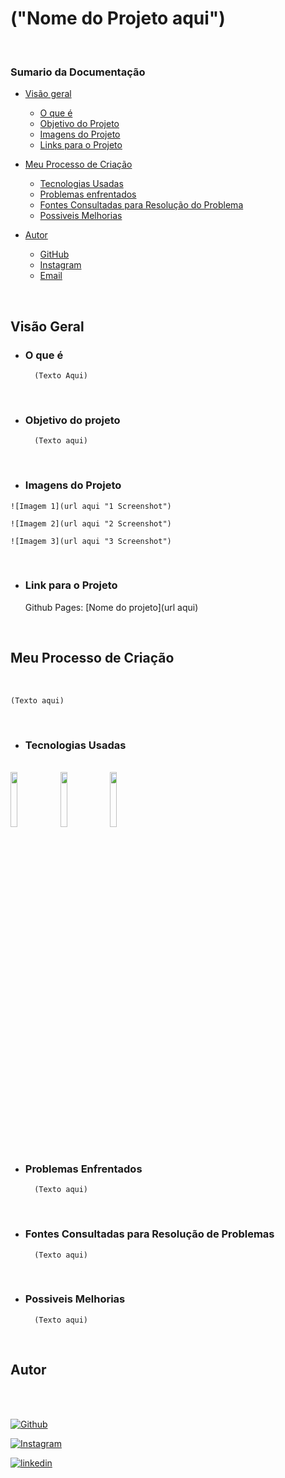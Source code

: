 # ("Nome do Projeto aqui")

<br>

### Sumario da Documentação

-  [Visão geral](#visão-geral)
    -  [O que é](#oque-e)
    -  [Objetivo do Projeto](#objetivo)
    -  [Imagens do Projeto](#imagens)
    -  [Links para o Projeto](#link-projeto)
     
-  [Meu Processo de Criação](#meu-processo)
    -  [Tecnologias Usadas](#tecnologias)
    -  [Problemas enfrentados](#problemas)
    -  [Fontes Consultadas para Resolução do Problema](#fontes-consultadas)
    -  [Possiveis Melhorias](#melhorias)
          
-  [Autor](#autor)
    -  [GitHub](#github)
    -  [Instagram](#instagram)
    -  [Email](#email)
      
<br>

## Visão Geral

* ### O que é 

        (Texto Aqui)
    
<br>

* ### Objetivo do projeto

        (Texto aqui)

<br>

* ### Imagens do Projeto
>
    ![Imagem 1](url aqui "1 Screenshot")
>
    ![Imagem 2](url aqui "2 Screenshot")
>
    ![Imagem 3](url aqui "3 Screenshot")

<br>

* ### Link para o Projeto

    Github Pages: [Nome do projeto](url aqui) 

<br>

## Meu Processo de Criação
<br>

    (Texto aqui)

<br>

* ### Tecnologias Usadas
<br>
<div>

<img src="" width="15%" heigth="15%" alt="" />

<img src="" width="15%" heigth="15%" alt="" />

<img src="" width="15%" heigth="15%" alt="" />
</div>
<br>

* ### Problemas Enfrentados

        (Texto aqui)

<br>

* ### Fontes Consultadas para Resolução de Problemas

        (Texto aqui)

<br>

* ### Possiveis Melhorias

        (Texto aqui)

<br>

## Autor

<br>
<br>

[![Github](https://img.shields.io/badge/GitHub-100000?style=for-the-badge&logo=github&logoColor=white)](https://github.com/patejo-coder)
<br>

[![Instagram](https://img.shields.io/badge/Instagram-E4405F?style=for-the-badge&logo=instagram&logoColor=white)](https://www.instagram.com/patejo_dono/)
<br>

[![linkedin](https://img.shields.io/badge/LinkedIn-0077B5?style=for-the-badge&logo=linkedin&logoColor=white)](https://www.linkedin.com/in/matheus-oliveira501/)
<br>
<br>
<br>
<br>
